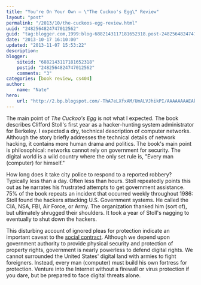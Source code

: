 ```yaml
---
title: "You're On Your Own — \"The Cuckoo's Egg\" Review"
layout: "post"
permalink: "/2013/10/the-cuckoos-egg-review.html"
uuid: "2482564824747012562"
guid: "tag:blogger.com,1999:blog-6882143117181652318.post-2482564824747012562"
date: "2013-10-17 16:10:00"
updated: "2013-11-07 15:53:22"
description: 
blogger:
    siteid: "6882143117181652318"
    postid: "2482564824747012562"
    comments: "3"
categories: [book review, cs404]
author: 
    name: "Nate"
hero:
    url: "http://2.bp.blogspot.com/-ThA7eLXfxAM/UmALVJhikPI/AAAAAAAAEAk/Gk65-ZLkanE/s1600/castle.jpg"
---
```



The main point of *The Cuckoo's Egg* is not what I expected. The book describes Clifford Stoll's first year as a hacker-hunting system administrator for Berkeley. I expected a dry, technical description of computer networks. Although the story briefly addresses the technical details of network hacking, it contains more human drama and politics. The book's main point is philosophical: networks cannot rely on government for security. The digital world is a wild country where the only set rule is, "Every man (computer) for himself." 

How long does it take city police to respond to a reported robbery? Typically less than a day. Often less than hours. Stoll repeatedly points this out as he narrates his frustrated attempts to get government assistance.  75% of the book repeats an incident that occurred weekly throughout 1986: Stoll found the hackers attacking U.S. Government systems. He called the CIA, NSA, FBI, Air Force, or Army. The organization thanked him (sort of), but ultimately shrugged their shoulders. It took a year of Stoll's nagging to eventually to shut down the hackers.

This disturbing account of ignored pleas for protection indicate an important caveat to the [social contract](http://en.wikipedia.org/wiki/Social_contract). Although we depend upon government authority to provide physical security and protection of property rights, government is nearly powerless to defend digital rights. We cannot surrounded the United States' digital land with armies to fight foreigners. Instead, every man (computer) must build his own fortress for protection. Venture into the Internet without a firewall or virus protection if you dare, but be prepared to face digital threats alone.


